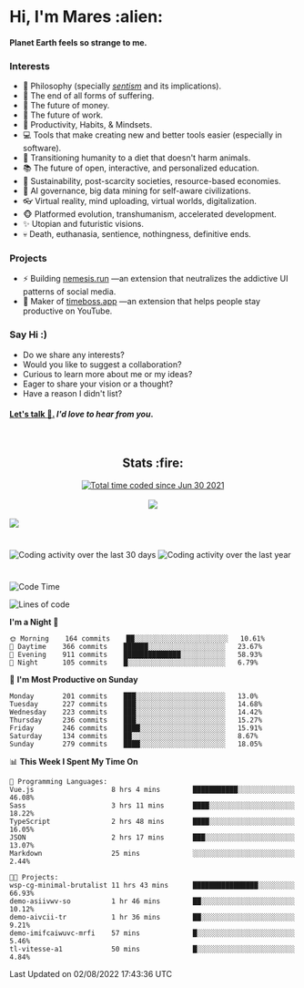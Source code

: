 <h1>Hi, I'm Mares :alien:</h1>

#### Planet Earth feels so strange to me.

### **Interests**

- 🌊 Philosophy (specially [_sentism_][sentismmedium] and its implications).
- 🎯 The end of all forms of suffering.
- 💸 The future of money.
- 💼 The future of work.
- 🧠 Productivity, Habits, & Mindsets.
- 💻 Tools that make creating new and better tools easier (especially in software).
- 🥗 Transitioning humanity to a diet that doesn't harm animals.
- 📚 The future of open, interactive, and personalized education.
- 🌱 Sustainability, post-scarcity societies, resource-based economies.
- 🤖 AI governance, big data mining for self-aware civilizations.
- 👓 Virtual reality, mind uploading, virtual worlds, digitalization.
- 🐵 Platformed evolution, transhumanism, accelerated development.
- ✨ Utopian and futuristic visions.
- 💀 Death, euthanasia, sentience, nothingness, definitive ends.


### **Projects**

- ⚡ Building [nemesis.run](https://chrome.google.com/webstore/detail/nemesis-%E2%80%93-humane-design-f/blfbbifgjgikekfochleknjcopefifgo?hl=en) —an extension that neutralizes the addictive UI patterns of social media.
- 💎 Maker of [timeboss.app](https://timeboss.app) —an extension that helps people stay productive on YouTube.


### **Say Hi :)**

- Do we share any interests?
- Would you like to suggest a collaboration?
- Curious to learn more about me or my ideas?
- Eager to share your vision or a thought?
- Have a reason I didn't list?

#### [Let's talk :wave:.](mailto:mareszhar@gmail.com) _I'd love to hear from you_.

[sentismmedium]: https://medium.com/@mareszhar/born-a-prisoner-a-reflection-about-life-its-struggles-and-a-plan-to-escape-d8566ce9b026

<br>

<h2 align="center">Stats :fire:</h2>

<div align="center">
  <a href="https://wakatime.com/@cfdc0e0d-4860-4b62-9ff0-cb659185525e">
    <img src="https://wakatime.com/badge/user/cfdc0e0d-4860-4b62-9ff0-cb659185525e.svg" alt="Total time coded since Jun 30 2021" />
  </a>
</div>

<br>

<!-- 
Add or remove this: 
&dates=B1AAB3FF 
...or this...
&date_format=M%20j%5B%2C%20Y%5D
from the *streak stats URL below* if they get bugged and aren't updating: 
-->

<div align="center">
  <img src="https://github-readme-streak-stats.herokuapp.com?user=mareszhar&theme=black-ice&hide_border=true&stroke=FFFFFF15&ring=DF8FFE&fire=DF8FFE&currStreakLabel=DF8FFE&background=1A232A&currStreakNum=86FFAB&dates=B1AAB3FF&date_format=M%20j%5B%2C%20Y%5D">
</div>

<br>

<img src="https://activity-graph.herokuapp.com/graph?username=mareszhar&theme=nord&bg_color=00000000&color=979797&line=DF8FFE&point=00000000&area=true&hide_border=true">

<br>

<h1></h1>

<img src="https://wakatime.com/share/@mares/5df0ff02-9c79-41b4-b540-51dc9c65a57b.svg" alt="Coding activity over the last 30 days" />
<img src="https://wakatime.com/share/@mares/ea89ba71-f374-40af-930c-e0655909fe37.svg" alt="Coding activity over the last year" />

<h1></h1>

<!--START_SECTION:waka-->
![Code Time](http://img.shields.io/badge/Code%20Time-561%20hrs%2047%20mins-blue)

![Lines of code](https://img.shields.io/badge/From%20Hello%20World%20I%27ve%20Written-149%20Thousand%20lines%20of%20code-blue)

**I'm a Night 🦉** 

```text
🌞 Morning    164 commits    ██░░░░░░░░░░░░░░░░░░░░░░░   10.61% 
🌆 Daytime    366 commits    ██████░░░░░░░░░░░░░░░░░░░   23.67% 
🌃 Evening    911 commits    ██████████████░░░░░░░░░░░   58.93% 
🌙 Night      105 commits    █░░░░░░░░░░░░░░░░░░░░░░░░   6.79%

```
📅 **I'm Most Productive on Sunday** 

```text
Monday       201 commits    ███░░░░░░░░░░░░░░░░░░░░░░   13.0% 
Tuesday      227 commits    ███░░░░░░░░░░░░░░░░░░░░░░   14.68% 
Wednesday    223 commits    ███░░░░░░░░░░░░░░░░░░░░░░   14.42% 
Thursday     236 commits    ███░░░░░░░░░░░░░░░░░░░░░░   15.27% 
Friday       246 commits    ████░░░░░░░░░░░░░░░░░░░░░   15.91% 
Saturday     134 commits    ██░░░░░░░░░░░░░░░░░░░░░░░   8.67% 
Sunday       279 commits    ████░░░░░░░░░░░░░░░░░░░░░   18.05%

```


📊 **This Week I Spent My Time On** 

```text
💬 Programming Languages: 
Vue.js                   8 hrs 4 mins        ███████████░░░░░░░░░░░░░░   46.08% 
Sass                     3 hrs 11 mins       ████░░░░░░░░░░░░░░░░░░░░░   18.22% 
TypeScript               2 hrs 48 mins       ████░░░░░░░░░░░░░░░░░░░░░   16.05% 
JSON                     2 hrs 17 mins       ███░░░░░░░░░░░░░░░░░░░░░░   13.07% 
Markdown                 25 mins             ░░░░░░░░░░░░░░░░░░░░░░░░░   2.44%

🐱‍💻 Projects: 
wsp-cg-minimal-brutalist 11 hrs 43 mins      ████████████████░░░░░░░░░   66.93% 
demo-asiivwv-so          1 hr 46 mins        ██░░░░░░░░░░░░░░░░░░░░░░░   10.12% 
demo-aivcii-tr           1 hr 36 mins        ██░░░░░░░░░░░░░░░░░░░░░░░   9.21% 
demo-imifcaiwuvc-mrfi    57 mins             █░░░░░░░░░░░░░░░░░░░░░░░░   5.46% 
tl-vitesse-a1            50 mins             █░░░░░░░░░░░░░░░░░░░░░░░░   4.84%

```


 Last Updated on 02/08/2022 17:43:36 UTC
<!--END_SECTION:waka-->
